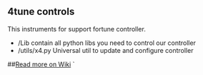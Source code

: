 
## 4tune controls 
This instruments for support fortune controller.

 - /Lib contain all python libs you need to control our controller
 - /utils/x4.py Universal util to update and configure controller

##[Read more on Wiki](https://github.com/zavdimka/fortune-controls/wiki)
`
